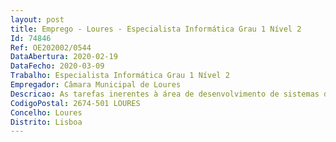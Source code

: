 ```yaml
--- 
layout: post
title: Emprego - Loures - Especialista Informática Grau 1 Nível 2
Id: 74846
Ref: OE202002/0544
DataAbertura: 2020-02-19
DataFecho: 2020-03-09
Trabalho: Especialista Informática Grau 1 Nível 2
Empregador: Câmara Municipal de Loures
Descricao: As tarefas inerentes à área de desenvolvimento de sistemas de informação e aplicações são, predominantemente, as seguintes  Analisar os requisitos que os sistemas de informação deverão satisfazer  Proceder à conceção lógica dos sistemas de informação  Especificar as aplicações informáticas que integrarão os sistemas de informação, nomeadamente através da definição de modelos de dados e de tratamentos  Projetar e descrever as entradas, saídas e tratamentos envolvidos nas aplicações  Realizar as tarefas necessárias à implementação ou manutenção das aplicações  Produzir a documentação das aplicações desenvolvidas e garantir a sua atualização permanente  Assegurar a integração das aplicações em desenvolvimento com outras aplicações já existentes ou em desenvolvimento  Colaborar na instalação das aplicações, participando na realização dos testes de aceitação e na formação dos utilizadores  Colaborar na gestão das aplicações instaladas  Estabelecer os critérios de confidencialidade e de privacidade dos dados e dos processos das aplicações  Estudar e definir as regras de segurança das aplicações e os procedimentos de recuperação em casos de falha.
CodigoPostal: 2674-501 LOURES
Concelho: Loures
Distrito: Lisboa
--- 
```

